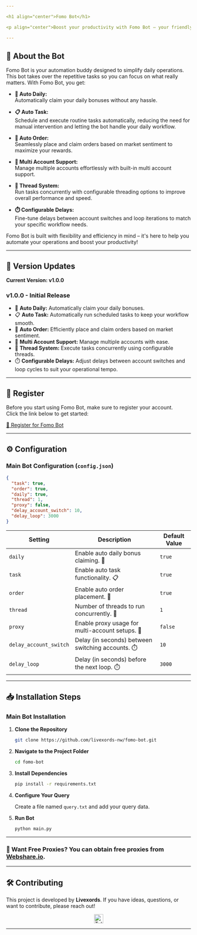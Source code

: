 ```yaml
---

<h1 align="center">Fomo Bot</h1>

<p align="center">Boost your productivity with Fomo Bot – your friendly automation tool that handles key tasks with ease!</p>

---
```


## 🚀 About the Bot

Fomo Bot is your automation buddy designed to simplify daily operations. This bot takes over the repetitive tasks so you can focus on what really matters. With Fomo Bot, you get:

- **📆 Auto Daily:**  
  Automatically claim your daily bonuses without any hassle.

- **📋 Auto Task:**  
  Schedule and execute routine tasks automatically, reducing the need for manual intervention and letting the bot handle your daily workflow.

- **🛒 Auto Order:**  
  Seamlessly place and claim orders based on market sentiment to maximize your rewards.

- **👥 Multi Account Support:**  
  Manage multiple accounts effortlessly with built-in multi account support.

- **🧵 Thread System:**  
  Run tasks concurrently with configurable threading options to improve overall performance and speed.

- **⏱️ Configurable Delays:**  
  Fine-tune delays between account switches and loop iterations to match your specific workflow needs.

Fomo Bot is built with flexibility and efficiency in mind – it's here to help you automate your operations and boost your productivity!

---

## 🌟 Version Updates

**Current Version: v1.0.0**

### v1.0.0 - Initial Release

- 📆 **Auto Daily:** Automatically claim your daily bonuses.
- 📋 **Auto Task:** Automatically run scheduled tasks to keep your workflow smooth.
- 🛒 **Auto Order:** Efficiently place and claim orders based on market sentiment.
- 👥 **Multi Account Support:** Manage multiple accounts with ease.
- 🧵 **Thread System:** Execute tasks concurrently using configurable threads.
- ⏱️ **Configurable Delays:** Adjust delays between account switches and loop cycles to suit your operational tempo.

---

## 📝 Register

Before you start using Fomo Bot, make sure to register your account.  
Click the link below to get started:

[🔗 Register for Fomo Bot](https://t.me/fomo/app?startapp=ref_IR2DJ)

---

## ⚙️ Configuration

### Main Bot Configuration (`config.json`)

```json
{
  "task": true,
  "order": true,
  "daily": true,
  "thread": 1,
  "proxy": false,
  "delay_account_switch": 10,
  "delay_loop": 3000
}
```

| **Setting**            | **Description**                                   | **Default Value** |
| ---------------------- | ------------------------------------------------- | ----------------- |
| `daily`                | Enable auto daily bonus claiming. 📆              | `true`            |
| `task`                 | Enable auto task functionality. 📋                | `true`            |
| `order`                | Enable auto order placement. 🛒                   | `true`            |
| `thread`               | Number of threads to run concurrently. 🧵         | `1`               |
| `proxy`                | Enable proxy usage for multi-account setups. 🔌   | `false`           |
| `delay_account_switch` | Delay (in seconds) between switching accounts. ⏱️ | `10`              |
| `delay_loop`           | Delay (in seconds) before the next loop. ⏱️       | `3000`            |

---

## 📥 Installation Steps

### Main Bot Installation

1. **Clone the Repository**

   ```bash
   git clone https://github.com/livexords-nw/fomo-bot.git
   ```

2. **Navigate to the Project Folder**

   ```bash
   cd fomo-bot
   ```

3. **Install Dependencies**

   ```bash
   pip install -r requirements.txt
   ```

4. **Configure Your Query**

   Create a file named `query.txt` and add your query data.

5. **Run Bot**

   ```bash
   python main.py
   ```

---

### 🔹 Want Free Proxies? You can obtain free proxies from [Webshare.io](https://www.webshare.io/).

---

## 🛠️ Contributing

This project is developed by **Livexords**. If you have ideas, questions, or want to contribute, please reach out!

<div align="center">
  <a href="https://t.me/livexordsscript" target="_blank">
    <img src="https://img.shields.io/static/v1?message=Livexords&logo=telegram&label=&color=2CA5E0&logoColor=white&style=for-the-badge" height="25" alt="Telegram Logo" />
  </a>
</div>

---
